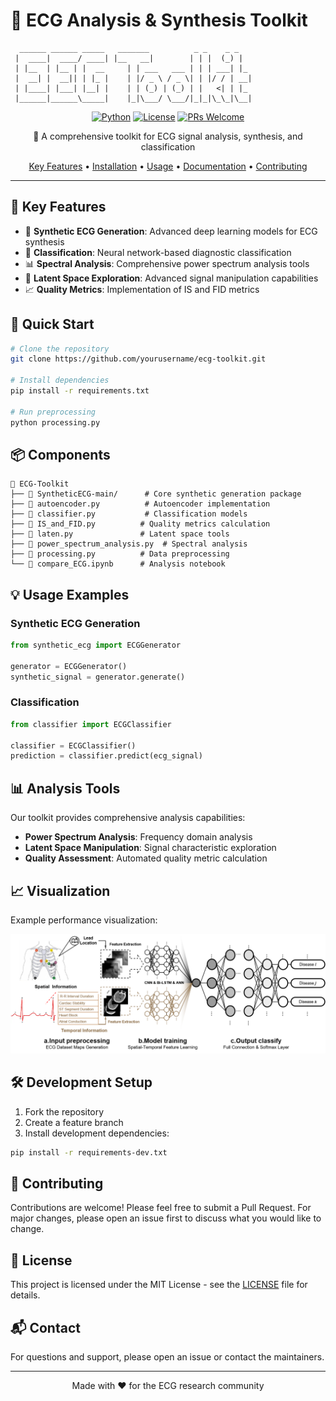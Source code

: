 # 💓 ECG Analysis & Synthesis Toolkit
```
  ______ ______ _____   _______          _ _    _ _   
 |  ____|  ____/ ____| |__   __|        | | |  (_) |  
 | |__  | |__ | |  __     | | ___   ___ | | | ___| |_ 
 |  __| |  __|| | |_ |    | |/ _ \ / _ \| | |/ / | __|
 | |____| |___| |__| |    | | (_) | (_) | |   <| | |_ 
 |______|______\_____|    |_|\___/ \___/|_|_|\_\_|\__|
```

<div align="center">

[![Python](https://img.shields.io/badge/Python-3.7+-blue.svg)](https://www.python.org/downloads/)
[![License](https://img.shields.io/badge/License-MIT-green.svg)](LICENSE)
[![PRs Welcome](https://img.shields.io/badge/PRs-welcome-brightgreen.svg)](CONTRIBUTING.md)

🔬 A comprehensive toolkit for ECG signal analysis, synthesis, and classification

[Key Features](#key-features) •
[Installation](#installation) •
[Usage](#usage) •
[Documentation](#documentation) •
[Contributing](#contributing)

</div>

---

## 🌟 Key Features

- 🔄 **Synthetic ECG Generation**: Advanced deep learning models for ECG synthesis
- 🎯 **Classification**: Neural network-based diagnostic classification
- 📊 **Spectral Analysis**: Comprehensive power spectrum analysis tools
- 🧬 **Latent Space Exploration**: Advanced signal manipulation capabilities
- 📈 **Quality Metrics**: Implementation of IS and FID metrics

## 🚀 Quick Start

```bash
# Clone the repository
git clone https://github.com/yourusername/ecg-toolkit.git

# Install dependencies
pip install -r requirements.txt

# Run preprocessing
python processing.py
```

## 📦 Components

```
📁 ECG-Toolkit
├── 📂 SyntheticECG-main/      # Core synthetic generation package
├── 📜 autoencoder.py          # Autoencoder implementation
├── 📜 classifier.py           # Classification models
├── 📜 IS_and_FID.py          # Quality metrics calculation
├── 📜 laten.py               # Latent space tools
├── 📜 power_spectrum_analysis.py  # Spectral analysis
├── 📜 processing.py          # Data preprocessing
└── 📓 compare_ECG.ipynb      # Analysis notebook
```

## 💡 Usage Examples

### Synthetic ECG Generation
```python
from synthetic_ecg import ECGGenerator

generator = ECGGenerator()
synthetic_signal = generator.generate()
```

### Classification
```python
from classifier import ECGClassifier

classifier = ECGClassifier()
prediction = classifier.predict(ecg_signal)
```

## 📊 Analysis Tools

Our toolkit provides comprehensive analysis capabilities:

- **Power Spectrum Analysis**: Frequency domain analysis
- **Latent Space Manipulation**: Signal characteristic exploration
- **Quality Assessment**: Automated quality metric calculation

## 📈 Visualization

Example performance visualization:

![Performance Visualization](E3.png)

## 🛠️ Development Setup

1. Fork the repository
2. Create a feature branch
3. Install development dependencies:
```bash
pip install -r requirements-dev.txt
```

## 🤝 Contributing

Contributions are welcome! Please feel free to submit a Pull Request. For major changes, please open an issue first to discuss what you would like to change.

## 📄 License

This project is licensed under the MIT License - see the [LICENSE](LICENSE) file for details.

## 📬 Contact

For questions and support, please open an issue or contact the maintainers.

---

<div align="center">
Made with ❤️ for the ECG research community
</div>
